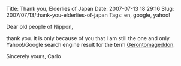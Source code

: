 Title: Thank you, Elderlies of Japan
Date: 2007-07-13 18:29:16
Slug: 2007/07/13/thank-you-elderlies-of-japan
Tags: en, google, yahoo!


Dear old people of Nippon,

thank you. It is only because of you that I am still the one and only
Yahoo!/Google search engine result for the term [Gerontomageddon][1].

Sincerely yours, Carlo

   [1]: http://carlo.zottmann.org/2007/02/16/post-it-16/
